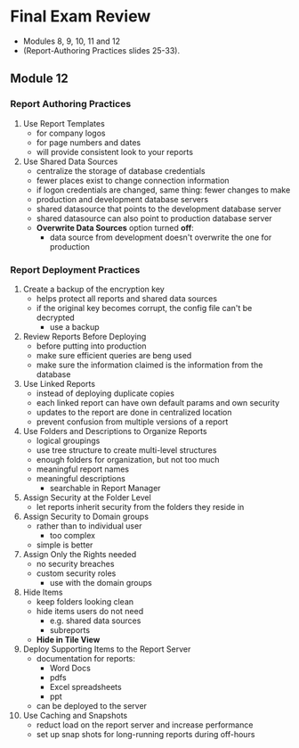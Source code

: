 # Final Exam Review
- Modules 8, 9, 10, 11 and 12
- (Report-Authoring Practices slides 25-33).

## Module 12 
### Report Authoring Practices
1. Use Report Templates
	- for company logos
	- for page numbers and dates
	- will provide consistent look to your reports
2. Use Shared Data Sources
	- centralize the storage of database credentials
	- fewer places exist to change connection information
	- if logon credentials are changed, same thing: fewer changes to make
	- production and development database servers
	- shared datasource that points to the development database server
	- shared datasource can also point to production database server
	- **Overwrite Data Sources** option turned **off**:
		- data source from development doesn't overwrite the one for production

### Report Deployment Practices
1. Create a backup of the encryption key
	- helps protect all reports and shared data sources
	- if the original key becomes corrupt, the config file can't be decrypted
		- use a backup
2. Review Reports Before Deploying
	- before putting into production
	- make sure efficient queries are beng used
	- make sure the information claimed is the information from the database
3. Use Linked Reports
	- instead of deploying duplicate copies
	- each linked report can have own default params and own security
	- updates to the report are done in centralized location
	- prevent confusion from multiple versions of a report
4. Use Folders and Descriptions to Organize Reports
	- logical groupings
	- use tree structure to create multi-level structures
	- enough folders for organization, but not too much
	- meaningful report names
	- meaningful descriptions
		- searchable in Report Manager
5. Assign Security at the Folder Level
	- let reports inherit security from the folders they reside in
6. Assign Security to Domain groups
	- rather than to individual user
		- too complex
	- simple is better
7. Assign Only the Rights needed
	- no security breaches
	- custom security roles
		- use with the domain groups
8. Hide Items
	- keep folders looking clean
	- hide items users do not need
		- e.g. shared data sources
		- subreports
	- **Hide in Tile View**
9. Deploy Supporting Items to the Report Server
	- documentation for reports:
		- Word Docs
		- pdfs
		- Excel spreadsheets
		- ppt
	- can be deployed to the server
10. Use Caching and Snapshots
	- reduct load on the report server and increase performance
	- set up snap shots for long-running reports during off-hours
